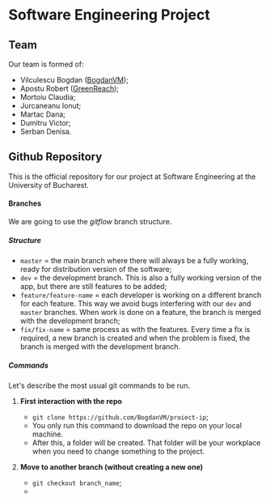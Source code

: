 # Software Engineering Project
## Team
Our team is formed of:
- Vilculescu Bogdan ([BogdanVM](https://github.com/BogdanVM));
- Apostu Robert ([GreenReach](https://github.com));
- Mortoiu Claudia;
- Jurcaneanu Ionut;
- Martac Dana;
- Dumitru Victor;
- Serban Denisa.

## Github Repository
This is the official repository for our project at Software Engineering at the University of Bucharest.

#### Branches
We are going to use the *gitflow* branch structure.

  ##### Structure
  - `master` = the main branch where there will always be a fully working, ready for distribution version of the software;
  - `dev` = the development branch. This is also a fully working version of the app, but there are still features to be added;
  - `feature/feature-name` = each developer is working on a different branch for each feature. This way we avoid bugs interfering with our `dev` and `master` branches. When work is done on a feature, the branch is merged with the development branch;
  - `fix/fix-name` = same process as with the features. Every time a fix is required, a new branch is created and when the problem is fixed, the branch is merged with the development branch.
  
  ##### Commands
  Let's describe the most usual git commands to be run.
  
  1. **First interaction with the repo**
      - `git clone https://github.com/BogdanVM/proiect-ip`;
      -  You only run this command to download the repo on your local machine. 
      -  After this, a folder will be created. That folder will be your workplace when you need to change something to the project.
    
  2. **Move to another branch (without creating a new one)**
      - `git checkout branch_name`;
      -  
